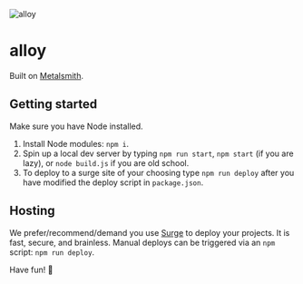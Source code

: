 ![alloy](https://dl.dropboxusercontent.com/u/960204/alloy/alloy.svg)

# alloy

Built on [Metalsmith](http://metalsmith.io/).

## Getting started

Make sure you have Node installed.

1. Install Node modules: `npm i`.
2. Spin up a local dev server by typing `npm run start`, `npm start` (if you are lazy), or `node build.js` if you are old school.
3. To deploy to a surge site of your choosing type `npm run deploy` after you have modified the deploy script in `package.json`.

## Hosting

We prefer/recommend/demand you use [Surge](https://surge.sh/) to deploy your projects. It is fast, secure, and brainless. Manual deploys can be triggered via an `npm` script: `npm run deploy`.

Have fun! 🤖
